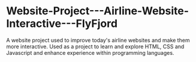 # Website-Project---Airline-Website-Interactive---FlyFjord
A website project used to improve today's airline websites and make them more interactive. Used as a project to learn and explore HTML, CSS and Javascript and enhance experience within programming languages.
